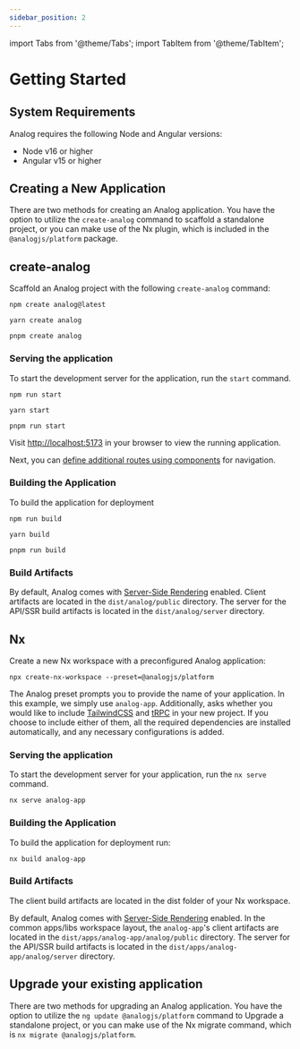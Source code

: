 ```yaml
---
sidebar_position: 2
---
```


import Tabs from '@theme/Tabs';
import TabItem from '@theme/TabItem';

# Getting Started

## System Requirements

Analog requires the following Node and Angular versions:

- Node v16 or higher
- Angular v15 or higher

## Creating a New Application

There are two methods for creating an Analog application. You have the option to utilize the `create-analog` command
to scaffold a standalone project, or you can make use of the Nx plugin, which is included in the `@analogjs/platform` package.

<Tabs groupId="app-creator">
  <TabItem label="create-analog" value="create-analog">

## create-analog

Scaffold an Analog project with the following `create-analog` command:

<Tabs groupId="package-manager">
  <TabItem value="npm">

```shell
npm create analog@latest
```

  </TabItem>

  <TabItem label="Yarn" value="yarn">

```shell
yarn create analog
```

  </TabItem>

  <TabItem value="pnpm">

```shell
pnpm create analog
```

  </TabItem>
</Tabs>

### Serving the application

To start the development server for the application, run the `start` command.

<Tabs groupId="package-manager">
  <TabItem value="npm">

```shell
npm run start
```

  </TabItem>

  <TabItem label="Yarn" value="yarn">

```shell
yarn start
```

  </TabItem>

  <TabItem value="pnpm">

```shell
pnpm run start
```

  </TabItem>
</Tabs>

Visit [http://localhost:5173](http://localhost:5173) in your browser to view the running application.

Next, you can [define additional routes using components](/docs/features/routing/overview) for navigation.

### Building the Application

To build the application for deployment

<Tabs groupId="package-manager">
  <TabItem value="npm">

```shell
npm run build
```

  </TabItem>

  <TabItem label="Yarn" value="yarn">

```shell
yarn build
```

  </TabItem>

  <TabItem value="pnpm">

```shell
pnpm run build
```

### Build Artifacts

By default, Analog comes with [Server-Side Rendering](/docs/features/server/server-side-rendering) enabled.
Client artifacts are located in the `dist/analog/public` directory.
The server for the API/SSR build artifacts is located in the `dist/analog/server` directory.

  </TabItem>
</Tabs>

  </TabItem>

  <TabItem label="Nx" value="nx">

## Nx

Create a new Nx workspace with a preconfigured Analog application:

```shell
npx create-nx-workspace --preset=@analogjs/platform
```

The Analog preset prompts you to provide the name of your application. In this example, we simply use `analog-app`.
Additionally, asks whether you would like to include [TailwindCSS](https://tailwindcss.com) and [tRPC](https://trpc.io) in your new project.
If you choose to include either of them, all the required dependencies are installed automatically,
and any necessary configurations is added.

### Serving the application

To start the development server for your application, run the `nx serve` command.

```shell
nx serve analog-app
```

### Building the Application

To build the application for deployment run:

```shell
nx build analog-app
```

### Build Artifacts

The client build artifacts are located in the dist folder of your Nx workspace.

By default, Analog comes with [Server-Side Rendering](/docs/features/server/server-side-rendering) enabled.
In the common apps/libs workspace layout, the `analog-app`'s client artifacts are located in the `dist/apps/analog-app/analog/public` directory.
The server for the API/SSR build artifacts is located in the `dist/apps/analog-app/analog/server` directory.

</TabItem>
</Tabs>

## Upgrade your existing application

There are two methods for upgrading an Analog application. You have the option to utilize the `ng update @analogjs/platform` command
to Upgrade a standalone project, or you can make use of the Nx migrate command, which is `nx migrate @analogjs/platform`.
